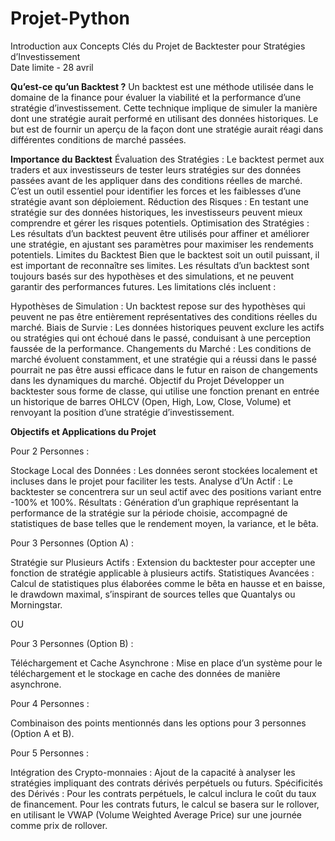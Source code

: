 # Projet-Python
Introduction aux Concepts Clés du Projet de Backtester pour Stratégies d’Investissement <br> Date limite - 28 avril

**Qu’est-ce qu’un Backtest ?**
Un backtest est une méthode utilisée dans le domaine de la finance pour évaluer la viabilité et la performance d’une stratégie d’investissement. Cette technique implique de simuler la manière dont une stratégie aurait performé en utilisant des données historiques. Le but est de fournir un aperçu de la façon dont une stratégie aurait réagi dans différentes conditions de marché passées.

**Importance du Backtest**
Évaluation des Stratégies : Le backtest permet aux traders et aux investisseurs de tester leurs stratégies sur des données passées avant de les appliquer dans des conditions réelles de marché. C’est un outil essentiel pour identifier les forces et les faiblesses d’une stratégie avant son déploiement.
Réduction des Risques : En testant une stratégie sur des données historiques, les investisseurs peuvent mieux comprendre et gérer les risques potentiels.
Optimisation des Stratégies : Les résultats d’un backtest peuvent être utilisés pour affiner et améliorer une stratégie, en ajustant ses paramètres pour maximiser les rendements potentiels.
Limites du Backtest
Bien que le backtest soit un outil puissant, il est important de reconnaître ses limites. Les résultats d’un backtest sont toujours basés sur des hypothèses et des simulations, et ne peuvent garantir des performances futures. Les limitations clés incluent :

Hypothèses de Simulation : Un backtest repose sur des hypothèses qui peuvent ne pas être entièrement représentatives des conditions réelles du marché.
Biais de Survie : Les données historiques peuvent exclure les actifs ou stratégies qui ont échoué dans le passé, conduisant à une perception faussée de la performance.
Changements du Marché : Les conditions de marché évoluent constamment, et une stratégie qui a réussi dans le passé pourrait ne pas être aussi efficace dans le futur en raison de changements dans les dynamiques du marché.
Objectif du Projet
Développer un backtester sous forme de classe, qui utilise une fonction prenant en entrée un historique de barres OHLCV (Open, High, Low, Close, Volume) et renvoyant la position d’une stratégie d’investissement.

**Objectifs et Applications du Projet**

Pour 2 Personnes :

Stockage Local des Données : Les données seront stockées localement et incluses dans le projet pour faciliter les tests.
Analyse d’Un Actif : Le backtester se concentrera sur un seul actif avec des positions variant entre -100% et 100%.
Résultats : Génération d’un graphique représentant la performance de la stratégie sur la période choisie, accompagné de statistiques de base telles que le rendement moyen, la variance, et le bêta.

Pour 3 Personnes (Option A) :

Stratégie sur Plusieurs Actifs : Extension du backtester pour accepter une fonction de stratégie applicable à plusieurs actifs.
Statistiques Avancées : Calcul de statistiques plus élaborées comme le bêta en hausse et en baisse, le drawdown maximal, s’inspirant de sources telles que Quantalys ou Morningstar.

OU

Pour 3 Personnes (Option B) :

Téléchargement et Cache Asynchrone : Mise en place d’un système pour le téléchargement et le stockage en cache des données de manière asynchrone.

Pour 4 Personnes :

Combinaison des points mentionnés dans les options pour 3 personnes (Option A et B).

Pour 5 Personnes :

Intégration des Crypto-monnaies : Ajout de la capacité à analyser les stratégies impliquant des contrats dérivés perpétuels ou futurs.
Spécificités des Dérivés :
Pour les contrats perpétuels, le calcul inclura le coût du taux de financement.
Pour les contrats futurs, le calcul se basera sur le rollover, en utilisant le VWAP (Volume Weighted Average Price) sur une journée comme prix de rollover.
